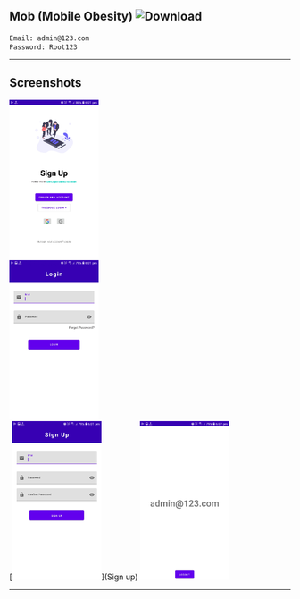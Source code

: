 ## Mob (Mobile Obesity) ![Download](https://img.shields.io/github/downloads/shyamkumaryadav/mob/total?label=Total%20Apps%20Downlod%20By%20Humans) 


  
```
Email: admin@123.com  
Password: Root123  
```


---  


## Screenshots	

[<img src="Screenshots/Main.jpg" width=160>](Default)	
[<img src="Screenshots/Login.jpg" width=160>](Login)	
[<img src="Screenshots/Sign_Up.jpg" width=160>](Sign up)
[<img src="Screenshots/Mob.jpg" width=160>](Main)

---  
